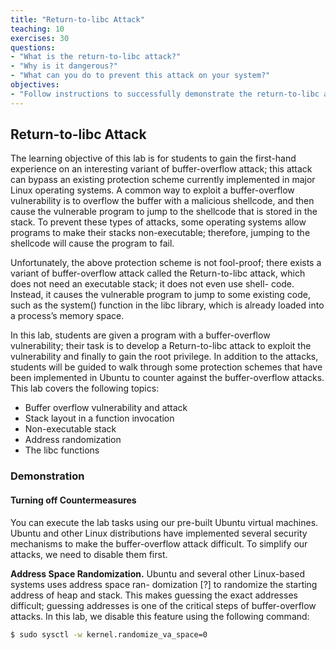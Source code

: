 ```yaml
---
title: "Return-to-libc Attack"
teaching: 10
exercises: 30
questions:
- "What is the return-to-libc attack?"
- "Why is it dangerous?"
- "What can you do to prevent this attack on your system?"
objectives:
- "Follow instructions to successfully demonstrate the return-to-libc attack."
---
```


## Return-to-libc Attack
The learning objective of this lab is for students to gain the first-hand experience on an interesting variant of
buffer-overflow attack; this attack can bypass an existing protection scheme currently implemented in major
Linux operating systems. A common way to exploit a buffer-overflow vulnerability is to overflow the buffer
with a malicious shellcode, and then cause the vulnerable program to jump to the shellcode that is stored in
the stack. To prevent these types of attacks, some operating systems allow programs to make their stacks
non-executable; therefore, jumping to the shellcode will cause the program to fail.

Unfortunately, the above protection scheme is not fool-proof; there exists a variant of buffer-overflow
attack called the Return-to-libc attack, which does not need an executable stack; it does not even use shell-
code. Instead, it causes the vulnerable program to jump to some existing code, such as the system()
function in the libc library, which is already loaded into a process’s memory space.

In this lab, students are given a program with a buffer-overflow vulnerability; their task is to develop
a Return-to-libc attack to exploit the vulnerability and finally to gain the root privilege. In addition to the
attacks, students will be guided to walk through some protection schemes that have been implemented in
Ubuntu to counter against the buffer-overflow attacks. This lab covers the following topics:
* Buffer overflow vulnerability and attack
* Stack layout in a function invocation
* Non-executable stack
* Address randomization
* The libc functions

### Demonstration

#### Turning off Countermeasures
You can execute the lab tasks using our pre-built Ubuntu virtual machines. Ubuntu and other Linux
distributions have implemented several security mechanisms to make the buffer-overflow attack difficult. To simplify
our attacks, we need to disable them first.

**Address Space Randomization.** Ubuntu and several other Linux-based systems uses address space ran-
domization [?] to randomize the starting address of heap and stack. This makes guessing the exact addresses
difficult; guessing addresses is one of the critical steps of buffer-overflow attacks. In this lab, we disable this
feature using the following command:

```bash
$ sudo sysctl -w kernel.randomize_va_space=0
```
